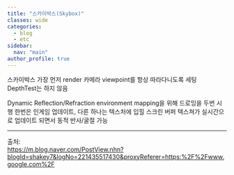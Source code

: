```yaml
---
title: "스카이박스(Skybox)"
classes: wide
categories: 
  - blog
  - etc
sidebar:
  nav: "main"
author_profile: true
---
```

   

스카이박스
가장 먼저 render
카메라 viewpoint를 항상 따라다니도록 세팅
DepthTest는 하지 않음

Dynamic Reflection/Refraction
environment mapping을 위해 드로잉을 두번 시행
한번은 인게임 업데이트, 다른 하나는 텍스처에 입힐 스크린 버퍼
텍스쳐가 실시간으로 업데이트 되면서 동적 반사/굴절 가능

  
---  
출처:   
<https://m.blog.naver.com/PostView.nhn?blogId=shakey7&logNo=221435517430&proxyReferer=https:%2F%2Fwww.google.com%2F>  
